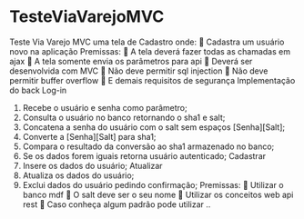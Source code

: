 # TesteViaVarejoMVC
Teste Via Varejo MVC
uma tela de Cadastro onde:
 Cadastra um usuário novo na aplicação
Premissas:
 A tela deverá fazer todas as chamadas em ajax
 A tela somente envia os parâmetros para api
 Deverá ser desenvolvida com MVC
 Não deve permitir sql injection
 Não deve permitir buffer overflow
 E demais requisitos de segurança
Implementação do back
Log-in
1) Recebe o usuário e senha como parâmetro;
2) Consulta o usuário no banco retornando o sha1 e salt;
3) Concatena a senha do usuário com o salt sem espaços [Senha][Salt];
4) Converte a [Senha][Salt] para sha1;
5) Compara o resultado da conversão ao sha1 armazenado no banco;
6) Se os dados forem iguais retorna usuário autenticado;
Cadastrar
1) Insere os dados do usuário;
Atualizar
1) Atualiza os dados do usuário;
2) Exclui dados do usuário pedindo confirmação;
Premissas:
 Utilizar o banco mdf
 O salt deve ser o seu nome
 Utilizar os conceitos web api rest
 Caso conheça algum padrão pode utilizar
..
